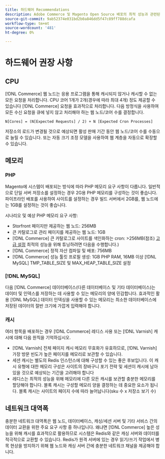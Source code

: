 ```yaml
---
title: 하드웨어 Recommendations
description: Adobe Commerce 및 Magento Open Source 배포의 최적 성능과 관련된 권장 하드웨어 목록을 검토합니다.
source-git-commit: 9ab52374e031bd2b0a846dd5f47c89ff788dcafa
workflow-type: tm+mt
source-wordcount: '481'
ht-degree: 0%

---
```



# 하드웨어 권장 사항

## CPU

[!DNL Commerce] 웹 노드는 응용 프로그램을 통해 캐시되지 않거나 캐시할 수 없는 모든 요청을 처리합니다. CPU 코어 1개가 2개(경우에 따라 최대 4개) 정도 제공할 수 있습니다 [!DNL Commerce] 요청을 효과적으로 처리합니다. 다음 방정식을 사용하여 모든 수신 요청을 큐에 넣지 않고 처리해야 하는 웹 노드/코어 수를 결정합니다.

```
N[Cores] = (N[Expected Requests] / 2) + N [Expected Cron Processes]
```

저장소의 로드가 변경될 것으로 예상되면 활성 판매 기간 동안 웹 노드/코어 수를 수동으로 늘릴 수 있습니다. 또는 자동 크기 조정 모델을 사용하여 웹 계층을 자동으로 확장할 수 있습니다.

## 메모리

### PHP

Magento에 시스템이 배포되는 방식에 따라 PHP 메모리 요구 사항이 다릅니다.  일반적으로 단일 서버 저장소를 설정하는 경우 2G용 PHP 메모리를 구성하는 것이 좋습니다.  파이프라인 배포를 사용하여 사이트를 설정하는 경우 빌드 서버에서 2GB를, 웹 노드에는 1GB를 설정하는 것이 좋습니다.

시나리오 및 예상 PHP 메모리 요구 사항:

* Storfront 페이지만 제공하는 웹 노드: 256MB
* 큰 카탈로그로 관리 페이지를 제공하는 웹 노드: 1GB
* [!DNL Commerce] 큰 카탈로그로 사이트를 색인화하는 cron: >256MB(참조) [고급 설정](https://devdocs.magento.com/guides/v2.4/performance-best-practices/advanced-setup.html) 최적의 성능을 위해 튜닝하려면 다음을 수행합니다.)
* [!DNL Commerce] 정적 자산 컴파일 및 배포: 756MB
* [!DNL Commerce] 성능 툴킷 프로필 생성: 1GB PHP RAM, 16MB 이상 [!DNL MySQL] TMP_TABLE_SIZE 및 MAX_HEAP_TABLE_SIZE 설정

### [!DNL MySQL]

다음 [!DNL Commerce] 데이터베이스(다른 데이터베이스 및 기타 데이터베이스)는 데이터 및 인덱스를 저장하는 데 사용할 수 있는 메모리의 양에 민감합니다. 효과적인 활용 [!DNL MySQL] 데이터 인덱싱을 사용할 수 있는 메모리는 최소한 데이터베이스에 저장된 데이터의 절반 크기에 가깝게 입력해야 합니다.

### 캐시

여러 항목을 배포하는 경우 [!DNL Commerce] 레디스 사용 또는 [!DNL Varnish] 캐시에 대해 다음 원칙을 기억하십시오.

* [!DNL Varnish] 전체 페이지 캐시 메모리 무효화가 유효하므로, [!DNL Varnish] 가장 방문 빈도가 높은 페이지를 메모리로 보관할 수 있습니다.
* 세션 캐시는 별도의 Redis 인스턴스에 대해 구성할 수 있는 좋은 후보입니다.  이 캐시 유형에 대한 메모리 구성은 사이트의 장바구니 포기 전략 및 세션이 캐시에 남아 있을 것으로 예상되는 기간을 고려해야 합니다
* 레디스는 최적의 성능을 위해 메모리에 다른 모든 캐시를 보관할 충분한 메모리를 할당해야 합니다.  블록 캐시는 구성할 메모리 양을 결정하는 데 중요한 요소가 됩니다.  블록 캐시는 사이트의 페이지 수에 따라 늘어납니다(sku 수 x 저장소 보기 수)

## 네트워크 대역폭

충분한 네트워크 대역폭은 웹 노드, 데이터베이스, 캐싱/세션 서버 및 기타 서비스 간의 데이터 교환을 위한 주요 요구 사항 중 하나입니다. 왜냐면 [!DNL Commerce] 높은 성능을 위해 캐시를 효과적으로 활용하므로 시스템은 Redis와 같은 캐싱 서버와 데이터를 적극적으로 교환할 수 있습니다. Redis가 원격 서버에 있는 경우 읽기/쓰기 작업에서 병목 현상을 방지하기 위해 웹 노드와 캐싱 서버 간에 충분한 네트워크 채널을 제공해야 합니다.
